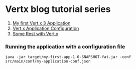 
# Vertx blog tutorial series

 1. [My first Vert.x 3 Application](https://vertx.io/blog/my-first-vert-x-3-application/)
 2. [Vert.x Application Configuration](https://vertx.io/blog/vert-x-application-configuration/)
 3. [Some Rest with Vert.x](https://vertx.io/blog/some-rest-with-vert-x/)





### Running the application with a configuration file

```
java -jar target/my-first-app-1.0-SNAPSHOT-fat.jar -conf src/main/conf/my-application-conf.json
```

